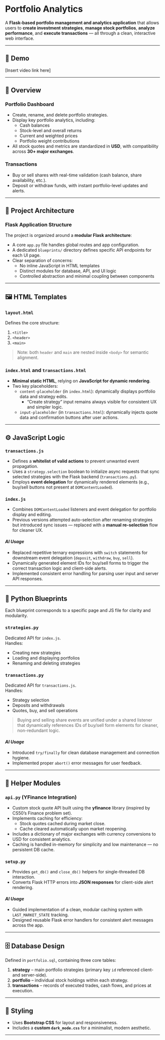 # Portfolio Analytics

A **Flask-based portfolio management and analytics application** that allows users to **create investment strategies**, **manage stock portfolios**, **analyze performance**, and **execute transactions** — all through a clean, interactive web interface.

---

## 🎥 Demo
[Insert video link here]

---

## 🧭 Overview

### Portfolio Dashboard
- Create, rename, and delete portfolio strategies.  
- Display key portfolio analytics, including:
  - Cash balances  
  - Stock-level and overall returns  
  - Current and weighted prices  
  - Portfolio weight contributions  
- All stock quotes and metrics are standardized in **USD**, with compatibility across **30+ major exchanges**.

### Transactions
- Buy or sell shares with real-time validation (cash balance, share availability, etc.).  
- Deposit or withdraw funds, with instant portfolio-level updates and alerts.  

---

## 🧩 Project Architecture

### Flask Application Structure
The project is organized around a **modular Flask architecture**:

- A core `app.py` file handles global routes and app configuration.  
- A dedicated `blueprints/` directory defines specific API endpoints for each UI page.  
- Clear separation of concerns:
  - No inline JavaScript in HTML templates  
  - Distinct modules for database, API, and UI logic  
  - Controlled abstraction and minimal coupling between components  

---

## 🖼️ HTML Templates

### `layout.html`
Defines the core structure:
1. `<title>`  
2. `<header>`  
3. `<main>`  

> Note: both `header` and `main` are nested inside `<body>` for semantic alignment.

### `index.html` and `transactions.html`
- **Minimal static HTML**, relying on **JavaScript for dynamic rendering**.  
- Two key placeholders:
  - `content-placeholder` (in `index.html`): dynamically displays portfolio data and strategy edits.  
    - “Create strategy” input remains always visible for consistent UX and simpler logic.  
  - `input-placeholder` (in `transactions.html`): dynamically injects quote data and confirmation buttons after user actions.

---

## ⚙️ JavaScript Logic

### `transactions.js`
- Defines a **whitelist of valid actions** to prevent unwanted event propagation.  
- Uses a `strategy.selection` boolean to initialize async requests that sync selected strategies with the Flask backend (`transactions.py`).  
- Employs **event delegation** for dynamically rendered elements (e.g., buy/sell buttons not present at `DOMContentLoaded`).  

### `index.js`
- Combines `DOMContentLoaded` listeners and event delegation for portfolio display and editing.  
- Previous versions attempted auto-selection after renaming strategies but introduced sync issues — replaced with a **manual re-selection** flow for cleaner UX.

#### _AI Usage_
- Replaced repetitive ternary expressions with `switch` statements for downstream event delegation (`deposit`, `withdraw`, `buy`, `sell`).  
- Dynamically generated element IDs for buy/sell forms to trigger the correct transaction logic and client-side alerts.  
- Implemented consistent error handling for parsing user input and server API responses.  

---

## 🐍 Python Blueprints

Each blueprint corresponds to a specific page and JS file for clarity and modularity.

### `strategies.py`
Dedicated API for `index.js`.  
Handles:
- Creating new strategies  
- Loading and displaying portfolios  
- Renaming and deleting strategies  

### `transactions.py`
Dedicated API for `transactions.js`.  
Handles:
- Strategy selection  
- Deposits and withdrawals  
- Quotes, buy, and sell operations  

> Buying and selling share events are unified under a shared listener that dynamically references IDs of buy/sell form elements for cleaner, non-redundant logic.

#### _AI Usage_
- Introduced `try/finally` for clean database management and connection hygiene.  
- Implemented proper `abort()` error messages for user feedback.  

---

## 🧠 Helper Modules

### `api.py` (YFinance Integration)
- Custom stock quote API built using the **yfinance** library (inspired by CS50’s Finance problem set).  
- Implements caching for efficiency:
  - Stock quotes cached during market close.  
  - Cache cleared automatically upon market reopening.  
- Includes a dictionary of major exchanges with currency conversions to USD for consistent analytics.  
- Caching is handled in-memory for simplicity and low maintenance — no persistent DB cache.

### `setup.py`
- Provides `get_db()` and `close_db()` helpers for single-threaded DB interaction.  
- Converts Flask HTTP errors into **JSON responses** for client-side alert rendering.  

#### _AI Usage_
- Guided implementation of a clean, modular caching system with `LAST_MARKET_STATE` tracking.  
- Designed reusable Flask error handlers for consistent alert messages across the app.  

---

## 🗄️ Database Design

Defined in `portfolio.sql`, containing three core tables:

1. **strategy** – main portfolio strategies (primary key `id` referenced client- and server-side).  
2. **portfolio** – individual stock holdings within each strategy.  
3. **transactions** – records of executed trades, cash flows, and prices at execution.  

---

## 🎨 Styling

- Uses **Bootstrap CSS** for layout and responsiveness.  
- Includes a **custom `dark_mode.css`** for a minimalist, modern aesthetic.

---